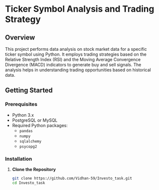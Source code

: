# Ticker Symbol Analysis and Trading Strategy

## Overview

This project performs data analysis on stock market data for a specific ticker symbol using Python. It employs trading strategies based on the Relative Strength Index (RSI) and the Moving Average Convergence Divergence (MACD) indicators to generate buy and sell signals. The analysis helps in understanding trading opportunities based on historical data.

## Getting Started

### Prerequisites

- Python 3.x
- PostgreSQL or MySQL
- Required Python packages:
  - `pandas`
  - `numpy`
  - `sqlalchemy`
  - `psycopg2`

### Installation

1. **Clone the Repository**

   ```bash
   git clone https://github.com/Vidhan-59/Investo_task.git
   cd Investo_task
